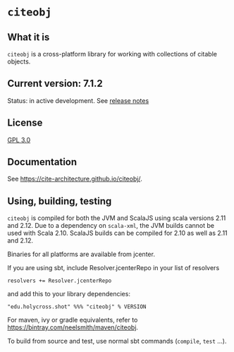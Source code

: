 # `citeobj`

## What it is

`citeobj` is a cross-platform library for working with collections of citable objects.

## Current version: 7.1.2

Status:  in active development.  See [release notes](releases.md)


## License

[GPL 3.0](https://opensource.org/licenses/gpl-3.0.html)


## Documentation

See <https://cite-architecture.github.io/citeobj/>.

## Using, building, testing

`citeobj` is compiled for both the JVM and ScalaJS using scala versions 2.11 and 2.12.  Due to a dependency on `scala-xml`, the JVM builds cannot be used with Scala 2.10.  ScalaJS builds can be compiled for 2.10 as well as 2.11 and 2.12.

Binaries for all platforms are available from jcenter.

If you are using sbt, include Resolver.jcenterRepo in your list of resolvers

    resolvers += Resolver.jcenterRepo

and add this to your library dependencies:

    "edu.holycross.shot" %%% "citeobj" % VERSION

For maven, ivy or gradle equivalents, refer to https://bintray.com/neelsmith/maven/citeobj.

To build from source and test, use normal sbt commands (`compile`, `test` ...).
